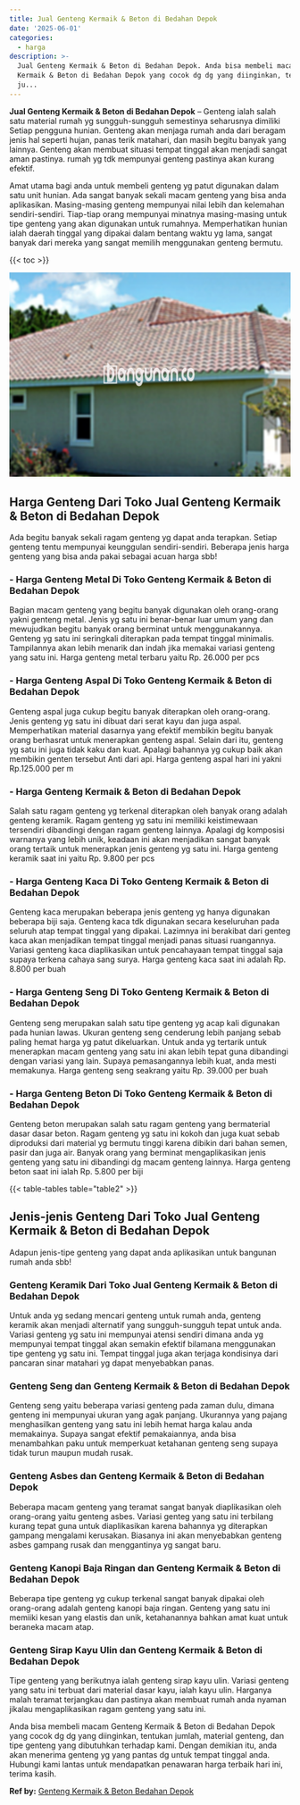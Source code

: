 ```yaml
---
title: Jual Genteng Kermaik & Beton di Bedahan Depok
date: '2025-06-01'
categories:
  - harga
description: >-
  Jual Genteng Kermaik & Beton di Bedahan Depok. Anda bisa membeli macam Genteng
  Kermaik & Beton di Bedahan Depok yang cocok dg dg yang diinginkan, tentukan
  ju...
---
```


**Jual Genteng Kermaik & Beton di Bedahan Depok** – Genteng ialah salah satu material rumah yg sungguh-sungguh semestinya seharusnya dimiliki Setiap pengguna hunian. Genteng akan menjaga rumah anda dari beragam jenis hal seperti hujan, panas terik matahari, dan masih begitu banyak yang lainnya. Genteng akan membuat situasi tempat tinggal akan menjadi sangat aman pastinya. rumah yg tdk mempunyai genteng pastinya akan kurang efektif.

Amat utama bagi anda untuk membeli genteng yg patut digunakan dalam satu unit hunian. Ada sangat banyak sekali macam genteng yang bisa anda aplikasikan. Masing-masing genteng mempunyai nilai lebih dan kelemahan sendiri-sendiri. Tiap-tiap orang mempunyai minatnya masing-masing untuk tipe genteng yang akan digunakan untuk rumahnya. Memperhatikan hunian ialah daerah tinggal yang dipakai dalam bentang waktu yg lama, sangat banyak dari mereka yang sangat memilih menggunakan genteng bermutu.

{{< toc >}}

![Jual Genteng Kermaik & Beton di Bedahan Depok](/images/genteng-minimalis-murah16.png)

## Harga Genteng Dari Toko Jual Genteng Kermaik & Beton di Bedahan Depok

Ada begitu banyak sekali ragam genteng yg dapat anda terapkan. Setiap genteng tentu mempunyai keunggulan sendiri-sendiri. Beberapa jenis harga genteng yang bisa anda pakai sebagai acuan harga sbb!

### \- Harga Genteng Metal Di Toko Genteng Kermaik & Beton di Bedahan Depok

Bagian macam genteng yang begitu banyak digunakan oleh orang-orang yakni genteng metal. Jenis yg satu ini benar-benar luar umum yang dan mewujudkan begitu banyak orang berminat untuk menggunakannya. Genteng yg satu ini seringkali diterapkan pada tempat tinggal minimalis. Tampilannya akan lebih menarik dan indah jika memakai variasi genteng yang satu ini. Harga genteng metal terbaru yaitu Rp. 26.000 per pcs

### \- Harga Genteng Aspal Di Toko Genteng Kermaik & Beton di Bedahan Depok

Genteng aspal juga cukup begitu banyak diterapkan oleh orang-orang. Jenis genteng yg satu ini dibuat dari serat kayu dan juga aspal. Memperhatikan material dasarnya yang efektif membikin begitu banyak orang berhasrat untuk menerapkan genteng aspal. Selain dari itu, genteng yg satu ini juga tidak kaku dan kuat. Apalagi bahannya yg cukup baik akan membikin genten tersebut Anti dari api. Harga genteng aspal hari ini yakni Rp.125.000 per m

### \- Harga Genteng Kermaik & Beton di Bedahan Depok

Salah satu ragam genteng yg terkenal diterapkan oleh banyak orang adalah genteng keramik. Ragam genteng yg satu ini memiliki keistimewaan tersendiri dibandingi dengan ragam genteng lainnya. Apalagi dg komposisi warnanya yang lebih unik, keadaan ini akan menjadikan sangat banyak orang tertaik untuk menerapkan jenis genteng yg satu ini. Harga genteng keramik saat ini yaitu Rp. 9.800 per pcs

### \- Harga Genteng Kaca Di Toko Genteng Kermaik & Beton di Bedahan Depok

Genteng kaca merupakan beberapa jenis genteng yg hanya digunakan beberapa biji saja. Genteng kaca tdk digunakan secara keseluruhan pada seluruh atap tempat tinggal yang dipakai. Lazimnya ini berakibat dari genteg kaca akan menjadikan tempat tinggal menjadi panas situasi ruangannya. Variasi genteng kaca diaplikasikan untuk pencahayaan tempat tinggal saja supaya terkena cahaya sang surya. Harga genteng kaca saat ini adalah Rp. 8.800 per buah

### \- Harga Genteng Seng Di Toko Genteng Kermaik & Beton di Bedahan Depok

Genteng seng merupakan salah satu tipe genteng yg acap kali digunakan pada hunian lawas. Ukuran genteng seng cenderung lebih panjang sebab paling hemat harga yg patut dikeluarkan. Untuk anda yg tertarik untuk menerapkan macam genteng yang satu ini akan lebih tepat guna dibandingi dengan variasi yang lain. Supaya pemasangannya lebih kuat, anda mesti memakunya. Harga genteng seng seakrang yaitu Rp. 39.000 per buah

### \- Harga Genteng Beton Di Toko Genteng Kermaik & Beton di Bedahan Depok

Genteng beton merupakan salah satu ragam genteng yang bermaterial dasar dasar beton. Ragam genteng yg satu ini kokoh dan juga kuat sebab diproduksi dari material yg bermutu tinggi karena dibikin dari bahan semen, pasir dan juga air. Banyak orang yang berminat mengaplikasikan jenis genteng yang satu ini dibandingi dg macam genteng lainnya. Harga genteng beton saat ini ialah Rp. 5.800 per biji

{{< table-tables table="table2" >}}

## Jenis-jenis Genteng Dari Toko Jual Genteng Kermaik & Beton di Bedahan Depok

Adapun jenis-tipe genteng yang dapat anda aplikasikan untuk bangunan rumah anda sbb!

### Genteng Keramik Dari Toko Jual Genteng Kermaik & Beton di Bedahan Depok

Untuk anda yg sedang mencari genteng untuk rumah anda, genteng keramik akan menjadi alternatif yang sungguh-sungguh tepat untuk anda. Variasi genteng yg satu ini mempunyai atensi sendiri dimana anda yg mempunyai tempat tinggal akan semakin efektif bilamana menggunakan tipe genteng yg satu ini. Tempat tinggal juga akan terjaga kondisinya dari pancaran sinar matahari yg dapat menyebabkan panas.

### Genteng Seng dan Genteng Kermaik & Beton di Bedahan Depok

Genteng seng yaitu beberapa variasi genteng pada zaman dulu, dimana genteng ini mempunyai ukuran yang agak panjang. Ukurannya yang pajang menghasilkan genteng yang satu ini lebih hemat harga kalau anda memakainya. Supaya sangat efektif pemakaiannya, anda bisa menambahkan paku untuk memperkuat ketahanan genteng seng supaya tidak turun maupun mudah rusak.

### Genteng Asbes dan Genteng Kermaik & Beton di Bedahan Depok

Beberapa macam genteng yang teramat sangat banyak diaplikasikan oleh orang-orang yaitu genteng asbes. Variasi genteg yang satu ini terbilang kurang tepat guna untuk diaplikasikan karena bahannya yg diterapkan gampang mengalami kerusakan. Biasanya ini akan menyebabkan genteng asbes gampang rusak dan menggantinya yg sangat baru.

### Genteng Kanopi Baja Ringan dan Genteng Kermaik & Beton di Bedahan Depok

Beberapa tipe genteng yg cukup terkenal sangat banyak dipakai oleh orang-orang adalah genteng kanopi baja ringan. Genteng yang satu ini memiiki kesan yang elastis dan unik, ketahanannya bahkan amat kuat untuk beraneka macam atap.

### Genteng Sirap Kayu Ulin dan Genteng Kermaik & Beton di Bedahan Depok

Tipe genteng yang berikutnya ialah genteng sirap kayu ulin. Variasi genteng yang satu ini terbuat dari material dasar kayu, ialah kayu ulin. Harganya malah teramat terjangkau dan pastinya akan membuat rumah anda nyaman jikalau mengaplikasikan ragam genteng yang satu ini.

Anda bisa membeli macam Genteng Kermaik & Beton di Bedahan Depok yang cocok dg dg yang diinginkan, tentukan jumlah, material genteng, dan tipe genteng yang dibutuhkan terhadap kami. Dengan demikian itu, anda akan menerima genteng yg yang pantas dg untuk tempat tinggal anda. Hubungi kami lantas untuk mendapatkan penawaran harga terbaik hari ini, terima kasih.

**Ref by:**  [Genteng Kermaik & Beton  Bedahan Depok](https://id.wikipedia.org/wiki/Genteng)
